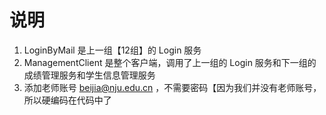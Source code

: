 # 说明

1. LoginByMail 是上一组【12组】的 Login 服务
2. ManagementClient 是整个客户端，调用了上一组的 Login 服务和下一组的成绩管理服务和学生信息管理服务
3. 添加老师账号 beijia@nju.edu.cn ，不需要密码【因为我们并没有老师账号，所以硬编码在代码中了